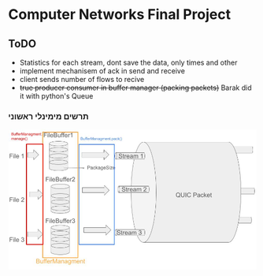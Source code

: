 # Computer Networks Final Project

## ToDO

- Statistics for each stream, dont save the data, only times and other
- implement mechanisem of ack in send and receive
- client sends number of flows to recive
- ~~true producer consumer in buffer manager (packing packets)~~
    Barak did it with python's Queue

### תרשים מימינלי ראשוני

![Alt text](illustration.jpg?raw=true "Title")
